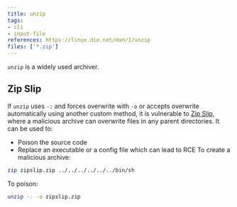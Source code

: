 ```yaml
---
title: unzip
tags:
- cli
- input-file
references: https://linux.die.net/man/1/unzip
files: ['*.zip']
---
```


`unzip` is a widely used archiver. 

## Zip Slip

If `unzip` uses `-:` and forces overwrite with `-o` or accepts overwrite automatically using another custom method, it is vulnerable to [Zip Slip](https://security.snyk.io/research/zip-slip-vulnerability), where a malicious archive can overwrite files in any parent directories. It can be used to:
  - Poison the source code
  - Replace an executable or a config file which can lead to RCE
To create a malicious archive:
```sh
zip zipslip.zip ../../../../../../bin/sh
```

To poison:
```sh
unzip -: -o zipslip.zip
```
